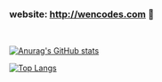 ### website: http://wencodes.com 👋
<br/>

[![Anurag's GitHub stats](https://github-readme-stats.vercel.app/api?username=wenlng&show_icons=true?count_private=true&hide=contribs&theme=default)](https://github.com/wenlng)
<br/>

[![Top Langs](https://github-readme-stats.vercel.app/api/top-langs/?username=wenlng&layout=compact&theme=default)](https://github.com/wenlng)
